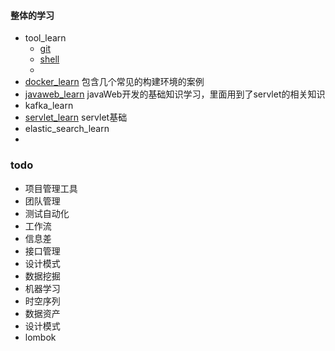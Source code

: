 #### 整体的学习
- tool_learn
  - [git](tool_learn%2Fgit)
  - [shell](tool_learn%2Fshell)
  -  
- [docker_learn](docker_learn) 包含几个常见的构建环境的案例
- [javaweb_learn](javaweb_learn) javaWeb开发的基础知识学习，里面用到了servlet的相关知识
- kafka_learn
- [servlet_learn](servlet_learn) servlet基础
- elastic_search_learn
- 


### todo
- 项目管理工具
- 团队管理
- 测试自动化
- 工作流
- 信息差
- 接口管理
- 设计模式
- 数据挖掘
- 机器学习
- 时空序列
- 数据资产
- 设计模式
- lombok